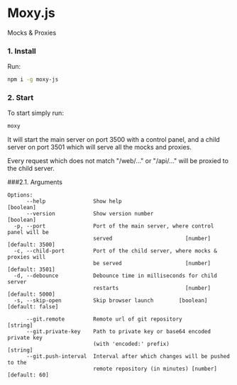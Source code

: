 # Moxy.js

Mocks & Proxies

### 1. Install

Run:
```sh
npm i -g moxy-js
```

### 2. Start

To start simply run:
```sh
moxy
```

It will start the main server on port 3500 with a control panel, and a child server on port 3501 which will serve all the mocks and proxies.

Every request which does not match "/web/..." or "/api/..." will be proxied to the child server.

###2.1. Arguments

```
Options:
      --help               Show help                                   [boolean]
      --version            Show version number                         [boolean]
  -p, --port               Port of the main server, where control panel will be
                           served                       [number] [default: 3500]
  -c, --child-port         Port of the child server, where mocks & proxies will
                           be served                    [number] [default: 3501]
  -d, --debounce           Debounce time in milliseconds for child server
                           restarts                     [number] [default: 5000]
  -s, --skip-open          Skip browser launch        [boolean] [default: false]
  
      --git.remote         Remote url of git repository                 [string]
      --git.private-key    Path to private key or base64 encoded private key
                           (with 'encoded:' prefix)                     [string]
      --git.push-interval  Interval after which changes will be pushed to the
                           remote repository (in minutes) [number] [default: 60]
```